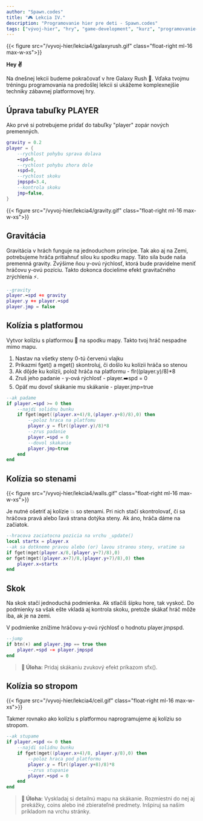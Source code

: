 ```yaml
---
author: "Spawn.codes"
title: "🎮 Lekcia IV."
description: "Programovanie hier pre deti - Spawn.codes"
tags: ["vývoj-hier", "hry", "game-development", "kurz", "programovanie-hier", "programovanie-pre-deti"]
---
```


{{< figure src="/vyvoj-hier/lekcia4/galaxyrush.gif" class="float-right ml-16 max-w-xs">}}

**Hey ✌**

Na dnešnej lekcii budeme pokračovať v hre <span class="font-semibold text-lg text-slate-800 text-center max-w-sm mx-1 rounded-md px-2 py-1 bg-gradient-to-r from-indigo-200 via-red-200 to-yellow-100 shadow-md shadow-indigo-600">Galaxy Rush 🌌</span>. Vďaka tvojmu tréningu programovania na predošlej lekcii si ukážeme komplexnejšie techniky zábavnej platformovej hry.

## Úprava tabuľky PLAYER
Ako prvé si potrebujeme pridať do tabuľky "player" zopár nových premenných.

```Lua
gravity = 0.2
player = {
    --rychlost pohybu sprava dolava
    ➡️spd=0,
    --rychlost pohybu zhora dole
    ⬇️spd=0,
    --rychlost skoku
    jmpspd=3.4,
    --kontrola skoku
    jmp=false,
}
```

{{< figure src="/vyvoj-hier/lekcia4/gravity.gif" class="float-right ml-16 max-w-xs">}}

## Gravitácia
Gravitácia v hrách funguje na jednoduchom princípe. Tak ako aj na Zemi, potrebujeme hráča pritiahnuť silou ku spodku mapy. Táto sila bude naša premenná <span class="font-mono text-slate-400 text-center max-w-sm mx-1 rounded-md px-2 py-1 bg-slate-800">gravity</span>. Zvýšime ňou y-ovú rýchlosť, ktorá bude pravidelne meniť hráčovu y-ovú pozíciu. Takto dokonca docielime efekt <span class="font-semibold text-lg text-slate-800 text-center max-w-sm mx-1 rounded-md px-2 py-1 bg-gradient-to-r from-indigo-200 via-red-200 to-yellow-100 shadow-md shadow-indigo-600">gravitačného zrýchlenia ⚡</span>.

```Lua
--gravity
player.➡️spd += gravity
player.y += player.➡️spd
player.jmp = false
```

## Kolízia s platformou

Vytvor kolíziu s <span class="font-semibold text-lg text-slate-800 text-center max-w-sm mx-1 rounded-md px-2 py-1 bg-gradient-to-r from-indigo-200 via-red-200 to-yellow-100 shadow-md shadow-indigo-600">platformou 👾</span> na spodku mapy. Takto tvoj hráč nespadne mimo mapu.

1. Nastav na všetky steny 0-tú červenú vlajku
2. Príkazmi <span class="font-mono text-slate-400 text-center max-w-sm mx-1 rounded-md px-2 py-1 bg-slate-800">fget()</span> a <span class="font-mono text-slate-400 text-center max-w-sm mx-1 rounded-md px-2 py-1 bg-slate-800">mget()</span> skontroluj, či došlo ku kolízii hráča so stenou
3. Ak dôjde ku kolízii, polož hráča na platformu - <span class="font-mono text-slate-400 text-center max-w-sm mx-1 rounded-md px-2 py-1 bg-slate-800">flr((player.y)/8)*8</span>
4. Zruš jeho padanie - y-ová rýchlosť - <span class="font-mono text-slate-400 text-center max-w-sm mx-1 rounded-md px-2 py-1 bg-slate-800">player.➡️spd = 0</span>
5. Opäť mu dovoľ skákanie mu skákanie - <span class="font-mono text-slate-400 text-center max-w-sm mx-1 rounded-md px-2 py-1 bg-slate-800">player.jmp=true</span>

```Lua
--ak padame
if player.➡️spd >= 0 then
    --najdi solidnu bunku
    if fget(mget((player.x+4)/8,(player.y+8)/8),0) then
        --poloz hraca na platfomu
        player.y = flr((player.y)/8)*8
        --zrus padanie
        player.➡️spd = 0
        --dovol skakanie
        player.jmp=true
    end
end
```

## Kolízia so stenami

{{< figure src="/vyvoj-hier/lekcia4/walls.gif" class="float-right ml-16 max-w-xs">}}

Je nutné ošetriť aj <span class="font-semibold text-lg text-slate-800 text-center max-w-sm mx-1 rounded-md px-2 py-1 bg-gradient-to-r from-indigo-200 via-red-200 to-yellow-100 shadow-md shadow-indigo-600">kolízie 💥</span> so stenami. Pri nich stačí skontrolovať, či sa hráčova pravá alebo ľavá strana dotýka steny. Ak áno, hráča dáme na začiatok.

```Lua
--hracova zaciatocna pozicia na vrchu _update()
local startx = player.x
--ak sa dotkneme pravou alebo (or) lavou stranou steny, vratime sa
if fget(mget(player.x/8,(player.y+7)/8),0)
or fget(mget((player.x+7)/8,(player.y+7)/8),0) then
    player.x=startx
end
```

## Skok

Na skok stačí jednoduchá podmienka. Ak stlačíš šípku hore, tak vyskoč. Do podmienky sa však ešte vkladá aj kontrola skoku, pretože skákať hráč môže iba, ak je na zemi.

V podmienke znížime hráčovu y-ovú rýchlosť o hodnotu <span class="font-mono text-slate-400 text-center max-w-sm mx-1 rounded-md px-2 py-1 bg-slate-800">player.jmpspd</span>.

```Lua
--jump
if btn(⬆️) and player.jmp == true then
    player.➡️spd -= player.jmpspd
end
```

> **🔰 Úloha:** Pridaj skákaniu zvukový efekt príkazom sfx().

## Kolízia so stropom

{{< figure src="/vyvoj-hier/lekcia4/ceil.gif" class="float-right ml-16 max-w-xs">}}

Takmer rovnako ako kolíziu s platformou naprogramujeme aj kolíziu so stropom.

```Lua
--ak stupame
if player.➡️spd <= 0 then
    --najdi solidnu bunku
    if fget(mget((player.x+4)/8, player.y/8),0) then
        --poloz hraca pod platformu
        player.y = flr((player.y+8)/8)*8
        --zrus stupanie
        player.➡️spd = 0
    end
end
```


> **🔰 Úloha:** Vyskladaj si detailnú mapu na skákanie. Rozmiestni do nej aj prekážky, coins alebo iné zbierateľné predmety. Inšpiruj sa našim príkladom na vrchu stránky.